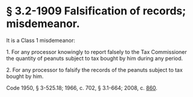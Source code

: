 # § 3.2-1909 Falsification of records; misdemeanor.

<p>It is a Class 1 misdemeanor:</p><p>1. For any processor knowingly to report falsely to the Tax Commissioner the quantity of peanuts subject to tax bought by him during any period.</p><p>2. For any processor to falsify the records of the peanuts subject to tax bought by him.</p><p>Code 1950, § 3-525.18; 1966, c. 702, § 3.1-664; 2008, c. <a href='http://lis.virginia.gov/cgi-bin/legp604.exe?081+ful+CHAP0860'>860</a>.</p>